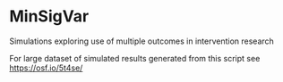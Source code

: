 # MinSigVar
Simulations exploring use of multiple outcomes in intervention research  

For large dataset of simulated results generated from this script see https://osf.io/5t4se/

